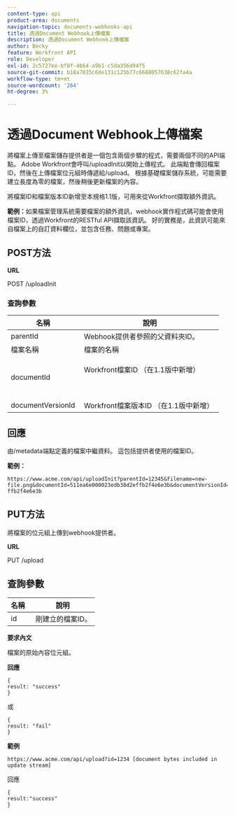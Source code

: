 ```yaml
---
content-type: api
product-area: documents
navigation-topic: documents-webhooks-api
title: 透過Document Webhook上傳檔案
description: 透過Document Webhook上傳檔案
author: Becky
feature: Workfront API
role: Developer
exl-id: 2c5727ee-bf8f-4664-a9b1-c5da356d94f5
source-git-commit: b18a7835c6de131c125b77c6688057638c62fa4a
workflow-type: tm+mt
source-wordcount: '264'
ht-degree: 3%

---
```



# 透過Document Webhook上傳檔案

將檔案上傳至檔案儲存提供者是一個包含兩個步驟的程式，需要兩個不同的API端點。 Adobe Workfront會呼叫/uploadInit以開始上傳程式。 此端點會傳回檔案ID，然後在上傳檔案位元組時傳遞給/upload。 根據基礎檔案儲存系統，可能需要建立長度為零的檔案，然後稍後更新檔案的內容。

將檔案ID和檔案版本ID新增至本規格1.1版，可用來從Workfront擷取額外資訊。

**範例：**&#x200B;如果檔案管理系統需要檔案的額外資訊，webhook實作程式碼可能會使用檔案ID，透過Workfront的RESTful API擷取該資訊。 好的實務是，此資訊可能來自檔案上的自訂資料欄位，並包含任務、問題或專案。

## POST方法

**URL**

POST /uploadInit

### 查詢參數

<table style="table-layout:auto"> 
 <col> 
 <col> 
 <thead> 
  <tr> 
   <th>名稱 </th> 
   <th>說明</th> 
  </tr> 
 </thead> 
 <tbody> 
  <tr> 
   <td>parentId </td> 
   <td>Webhook提供者參照的父資料夾ID。</td> 
  </tr> 
  <tr> 
   <td>檔案名稱 </td> 
   <td>檔案的名稱</td> 
  </tr> 
  <tr> 
   <td>documentId</td> 
   <td> <p>Workfront檔案ID （在1.1版中新增）</p> <p> </p> </td> 
  </tr> 
  <tr> 
   <td>documentVersionId </td> 
   <td>Workfront檔案版本ID （在1.1版中新增） </td> 
  </tr> 
 </tbody> 
</table>

## 回應

由/metadata端點定義的檔案中繼資料。 這包括提供者使用的檔案ID。

**範例：**

```
https://www.acme.com/api/uploadInit?parentId=12345&filename=new-file.png&documentId=511ea6e000023edb38d2effb2f4e6e3b&documentVersionId=511ea6e000023edb38d2e ffb2f4e6e3b
```

## PUT方法

將檔案的位元組上傳到webhook提供者。

**URL**

PUT /upload

## 查詢參數

| 名稱  | 說明 |
|---|---|
| id  |  剛建立的檔案ID。 |


**要求內文**

檔案的原始內容位元組。

**回應**

```
{
result: "success"
}
```

或

```
{
result: "fail"
}
```

**範例**

`https://www.acme.com/api/upload?id=1234 [document bytes included in update stream]`

回應

```
{
result:"success"
}
```
